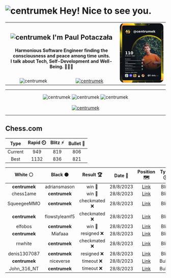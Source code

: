 <h1>
  <img
    src="https://emojis.slackmojis.com/emojis/images/1531849430/4246/blob-sunglasses.gif"
    width="30"
    alt="centrumek"
  />
  Hey! Nice to see you.
</h1>

<table>
  <tbody>
    <tr>
      <td align="center" width="70%" colspan="2">
        <h2>
          <img
            src="https://raw.githubusercontent.com/MartinHeinz/MartinHeinz/master/wave.gif"
            width="30px"
            alt="centrumek"
          />
          I'm Paul Potaczała
        </h2>
        <h4>
          Harmonious Software Engineer finding the consciousness and peace among time units.
          <br/>
          I talk about Tech, Self-Development and Well-Being. 🌿🧘🚀
        </h4>
      </td>
      <td width="30%" rowspan="2">
        <a href="https://app.daily.dev/centrumek">
          <img
            src="./devcard.png"
            alt="centrumek"
          />
        </a>
      </td>
    </tr>
    <tr align="center">
      <td>
        <img
          src="https://komarev.com/ghpvc/?username=centrumek&label=visitors&color=0e75b6&style=flat"
          alt="centrumek"
        >
      </td>
      <td>
        <a href="https://stackoverflow.com/users/14496012/centrumek">
          <img
            src="https://stackoverflow.com/users/flair/14496012.png?theme=dark"
            alt="centrumek"
          >
        </a>
      </td>
    </tr>
  </tbody>
</table>

---
<div align="center">
  <img 
    src="https://github-readme-stats.vercel.app/api?username=centrumek&show_icons=true&count_private=true&theme=darcula&hide_border=true&hide=issues,contribs&bg_color=00000000"
    alt="centrumek"
  />
  <img
    src="https://github-readme-stats.vercel.app/api/top-langs/?username=centrumek&layout=compact&hide_border=true&theme=darcula&bg_color=00000000&langs_count=6&exclude_repo=air-statistic-app"
    alt="centrumek"
  />
  <img 
    src="https://github-readme-streak-stats.herokuapp.com?user=centrumek&theme=darcula&hide_border=true&background=FFFFFF00"
    alt="centrumek"
  />
  <br/>
  <br/>
  <a href="https://www.buymeacoffee.com/centrumek">
    <img
      src="https://cdn.buymeacoffee.com/buttons/v2/default-orange.png"
      height="50"
      width="210"
      alt="centrumek"
    />
  </a>
</div>

---

## Chess.com

<!--START_SECTION:chessStats-->
<!-- Automatically generated with https://github.com/Balastrong/chess-stats-action -->

| Type | Rapid ⏲️ | Blitz ⚡ | Bullet 🔫 |
|:---:|:---:|:---:|:---:|
| Current | 949 | 819 | 806 |
| Best | 1132 | 836 | 821 |

| White ⚪ | Black ⚫ | Result 🏆 | Date 📅 | Position 🗺️ | Type 🕕 |
|:---:|:---:|:---:|:---:|:---:|:---:|
| **centrumek** | adriansmason | win 🥇 | 28/8/2023 | <a href="http://www.ee.unb.ca/cgi-bin/tervo/fen.pl?select=8/6bk/5pp1/3PpqBp/7P/8/6P1/6K1 b - -">Link</a> | Blitz |
| chess1ame | **centrumek** | win 🥇 | 28/8/2023 | <a href="http://www.ee.unb.ca/cgi-bin/tervo/fen.pl?select=3rkb1r/pb2nppp/3p1q2/2p1p3/4P3/2PP4/PP3PPP/RNB1K1NR w KQk -">Link</a> | Blitz |
| SqueegeeMMO | **centrumek** | checkmated ❌ | 28/8/2023 | <a href="http://www.ee.unb.ca/cgi-bin/tervo/fen.pl?select=8/8/R7/6Pr/1Q2P3/2PKR3/k7/8 b - -">Link</a> | Blitz |
| **centrumek** | flowstyleamf5 | checkmated ❌ | 28/8/2023 | <a href="http://www.ee.unb.ca/cgi-bin/tervo/fen.pl?select=8/8/2pk4/5P2/5PP1/7P/4r3/3q2K1 w - -">Link</a> | Blitz |
| elfobos | **centrumek** | win 🥇 | 28/8/2023 | <a href="http://www.ee.unb.ca/cgi-bin/tervo/fen.pl?select=r1b5/pppk4/3b3p/8/4R3/P2Pn1qP/1Pr5/4K2R w - -">Link</a> | Blitz |
| **centrumek** | Miafaaa | resigned ❌ | 28/8/2023 | <a href="http://www.ee.unb.ca/cgi-bin/tervo/fen.pl?select=1k6/pp6/8/5K2/8/8/3p3n/8 w - -">Link</a> | Blitz |
| rnwhite | **centrumek** | checkmated ❌ | 28/8/2023 | <a href="http://www.ee.unb.ca/cgi-bin/tervo/fen.pl?select=8/Q7/8/kp6/p5P1/PP4P1/2P1rrB1/1KR3R1 b - -">Link</a> | Blitz |
| denis1307087 | **centrumek** | resigned ❌ | 28/8/2023 | <a href="http://www.ee.unb.ca/cgi-bin/tervo/fen.pl?select=8/6R1/2N5/7P/2P1k1P1/1P6/PK6/8 b - -">Link</a> | Blitz |
| **centrumek** | niceverse | timeout ❌ | 28/8/2023 | <a href="http://www.ee.unb.ca/cgi-bin/tervo/fen.pl?select=r5k1/4n1b1/3pPp1n/p5p1/1p1qP1Pp/5P1P/7K/2N2B1R w - -">Link</a> | Bullet |
| John_316_NT | **centrumek** | timeout ❌ | 28/8/2023 | <a href="http://www.ee.unb.ca/cgi-bin/tervo/fen.pl?select=r7/4k3/3P4/pPP2Rp1/3P4/2P3P1/7P/R5K1 b - -">Link</a> | Bullet |

<!--END_SECTION:chessStats-->

<!--
**centrumek/centrumek** is a ✨ _special_ ✨ repository because its `README.md` (this file) appears on your GitHub profile.

Here are some ideas to get you started:

- 🔭 I’m currently working on ...
- 🌱 I’m currently learning ...
- 👯 I’m looking to collaborate on ...
- 🤔 I’m looking for help with ...
- 💬 Ask me about ...
- 📫 How to reach me: ...
- 😄 Pronouns: ...
- ⚡ Fun fact: ...
-->
